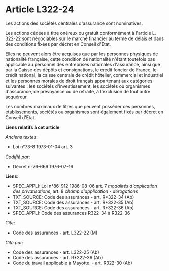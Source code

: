 # Article L322-24

Les actions des sociétés centrales d'assurance sont nominatives.

Les actions cédées à titre onéreux ou gratuit conformément à l'article L. 322-22 sont négociables sur le marché financier au
terme de délais et dans des conditions fixées par décret en Conseil d'Etat.

Elles ne peuvent alors être acquises que par les personnes physiques de nationalité française, cette condition de nationalité
n'étant toutefois pas applicable au personnel des entreprises nationales d'assurance, ainsi que par la Caisse des dépôts et
consignations, le crédit foncier de France, le crédit national, la caisse centrale de crédit hôtelier, commercial et
industriel et les personnes morales de droit français appartenant aux catégories suivantes : les sociétés d'investissement,
les sociétés ou organismes d'assurance, de prévoyance ou de retraite, à l'exclusion de tout autre acquéreur.

Les nombres maximaux de titres que peuvent posséder ces personnes, établissements, sociétés ou organismes sont également
fixés par décret en Conseil d'Etat.

**Liens relatifs à cet article**

_Anciens textes_:

  - Loi n°73-8 1973-01-04 art. 3

_Codifié par_:

  - Décret n°76-666 1976-07-16

**Liens**:

  - SPEC_APPLI: Loi n°86-912 1986-08-06 art. 7 *modalités d'application des privatisations*, art. 8 *champ d'application - dérogations*
  - TXT_SOURCE: Code des assurances - art. R*322-34 (Ab)
  - TXT_SOURCE: Code des assurances - art. R*322-35 (Ab)
  - TXT_SOURCE: Code des assurances - art. R*322-36 (Ab)
  - SPEC_APPLI: Code des assurances R322-34 à R322-36

_Cite_:

  - Code des assurances - art. L322-22 (M)

_Cité par_:

  - Code des assurances - art. L322-25 (Ab)
  - Code des assurances - art. R*322-36 (Ab)
  - Code du travail applicable à Mayotte. - art. R322-30 (Ab)
